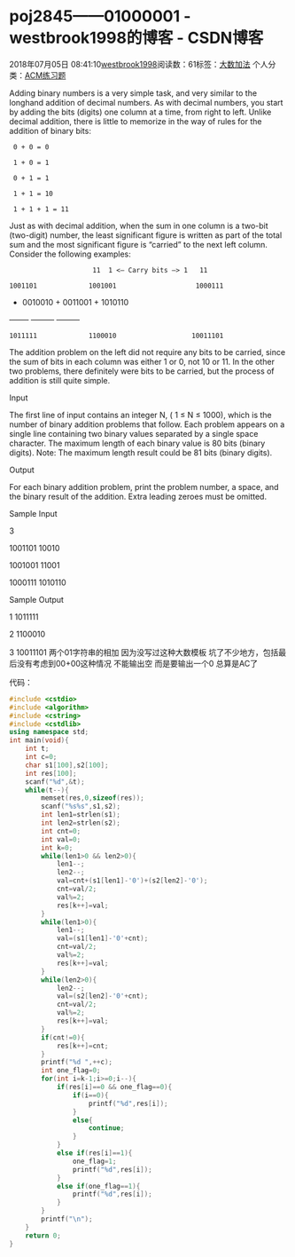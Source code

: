 # poj2845——01000001 - westbrook1998的博客 - CSDN博客





2018年07月05日 08:41:10[westbrook1998](https://me.csdn.net/westbrook1998)阅读数：61标签：[大数加法](https://so.csdn.net/so/search/s.do?q=大数加法&t=blog)
个人分类：[ACM练习题](https://blog.csdn.net/westbrook1998/article/category/7652684)









> 
Adding binary numbers is a very simple task, and very similar to the longhand addition of decimal numbers. As with decimal numbers, you start by adding the bits (digits) one column at a time, from right to left. Unlike decimal addition, there is little to memorize in the way of rules for the addition of binary bits: 

     0 + 0 = 0 

     1 + 0 = 1 

     0 + 1 = 1 

     1 + 1 = 10 

     1 + 1 + 1 = 11 

  Just as with decimal addition, when the sum in one column is a two-bit (two-digit) number, the least significant figure is written as part of the total sum and the most significant figure is “carried” to the next left column. Consider the following examples: 

                         11  1 <– Carry bits –> 1   11 

    1001101             1001001                    1000111 

  + 0010010           + 0011001                  + 1010110 

   ——–           ———                  ——— 

    1011111             1100010                   10011101 

  The addition problem on the left did not require any bits to be carried, since the sum of bits in each column was either 1 or 0, not 10 or 11. In the other two problems, there definitely were bits to be carried, but the process of addition is still quite simple. 

  Input 

  The first line of input contains an integer N, ( 1 ≤ N ≤ 1000), which is the number of binary addition problems that follow. Each problem appears on a single line containing two binary values separated by a single space character. The maximum length of each binary value is 80 bits (binary digits). Note: The maximum length result could be 81 bits (binary digits). 

  Output 

  For each binary addition problem, print the problem number, a space, and the binary result of the addition. Extra leading zeroes must be omitted. 

  Sample Input 

  3 

  1001101 10010 

  1001001 11001 

  1000111 1010110 

  Sample Output 

  1 1011111 

  2 1100010 

  3 10011101
两个01字符串的相加 因为没写过这种大数模板 坑了不少地方，包括最后没有考虑到00+00这种情况 不能输出空 而是要输出一个0 总算是AC了

代码：

```cpp
#include <cstdio>
#include <algorithm>
#include <cstring>
#include <cstdlib>
using namespace std;
int main(void){
    int t;
    int c=0;
    char s1[100],s2[100];
    int res[100];
    scanf("%d",&t);
    while(t--){
        memset(res,0,sizeof(res));
        scanf("%s%s",s1,s2);
        int len1=strlen(s1);
        int len2=strlen(s2);
        int cnt=0;
        int val=0;
        int k=0;
        while(len1>0 && len2>0){
            len1--;
            len2--;
            val=cnt+(s1[len1]-'0')+(s2[len2]-'0');
            cnt=val/2;
            val%=2;
            res[k++]=val;
        }
        while(len1>0){
            len1--;
            val=(s1[len1]-'0'+cnt);
            cnt=val/2;
            val%=2;
            res[k++]=val;
        }
        while(len2>0){
            len2--;
            val=(s2[len2]-'0'+cnt);
            cnt=val/2;
            val%=2;
            res[k++]=val;
        }
        if(cnt!=0){
            res[k++]=cnt;
        }
        printf("%d ",++c);
        int one_flag=0;
        for(int i=k-1;i>=0;i--){
            if(res[i]==0 && one_flag==0){
                if(i==0){
                    printf("%d",res[i]);
                }
                else{
                    continue;
                }
            }
            else if(res[i]==1){
                one_flag=1;
                printf("%d",res[i]);
            }
            else if(one_flag==1){
                printf("%d",res[i]);
            }
        }
        printf("\n");
    }
    return 0;
}
```






